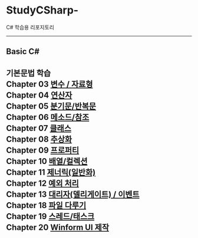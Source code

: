# StudyCSharp-
<a>C\# 학습용 리포지토리</a>


-------------------------------


## Basic C# 
기본문법 학습<br>
Chapter 03 [변수 / 자료형](https://github.com/BlancBunny/StudyCSharp21/tree/main/Chapter03/Chapter03App)<br>
Chapter 04 [연산자](https://github.com/BlancBunny/StudyCSharp21/tree/main/Chapter04/Chapter04App)<br>
Chapter 05 [분기문/반복문](https://github.com/BlancBunny/StudyCSharp21/tree/main/Chapter05/Chapter05App)<br>
Chapter 06 [메소드/참조](https://github.com/BlancBunny/StudyCSharp21/tree/main/Chapter06/Chapter06App)<br>
Chapter 07 [클래스](https://github.com/BlancBunny/StudyCSharp21/tree/main/Chapter07/Chapter07App)<br>
Chapter 08 [추상화](https://github.com/BlancBunny/StudyCSharp21/tree/main/Chapter08/Chapter08App)<br>
Chapter 09 [프로퍼티](https://github.com/BlancBunny/StudyCSharp21/tree/main/Chapter09/Chapter09App)<br>
Chapter 10 [배열/컬렉션](https://github.com/BlancBunny/StudyCSharp21/tree/main/Chapter10/Chapter10App)<br>
Chapter 11 [제너릭(일반화)](https://github.com/BlancBunny/StudyCSharp21/tree/main/Chapter11/Chapter11App)<br>
Chapter 12 [예외 처리](https://github.com/BlancBunny/StudyCSharp21/tree/main/Chapter12/Chapter12App)<br>
Chapter 13 [대리자(델리게이트) / 이벤트](https://github.com/BlancBunny/StudyCSharp21/tree/main/Chapter13/Chapter13App)<br>
Chapter 18 [파일 다루기](https://github.com/BlancBunny/StudyCSharp21/tree/main/Chapter18/Chapter18App)<br>
Chapter 19 [스레드/태스크](https://github.com/BlancBunny/StudyCSharp21/tree/main/Chapter19/Chapter19App)<br>
Chapter 20 [Winform UI 제작](https://github.com/BlancBunny/StudyCSharp21/tree/main/Chapter20/Chapter20App)<br>
--------------------------------
